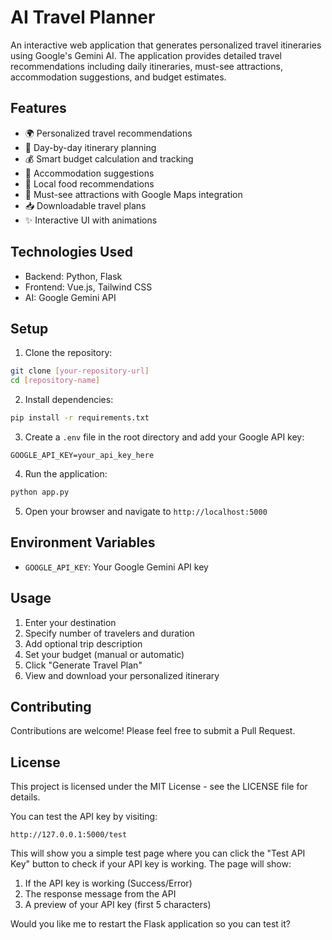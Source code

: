 # AI Travel Planner

An interactive web application that generates personalized travel itineraries using Google's Gemini AI. The application provides detailed travel recommendations including daily itineraries, must-see attractions, accommodation suggestions, and budget estimates.

## Features

- 🌍 Personalized travel recommendations
- 📅 Day-by-day itinerary planning
- 💰 Smart budget calculation and tracking
- 🏨 Accommodation suggestions
- 🍴 Local food recommendations
- 🎯 Must-see attractions with Google Maps integration
- 📥 Downloadable travel plans
- ✨ Interactive UI with animations

## Technologies Used

- Backend: Python, Flask
- Frontend: Vue.js, Tailwind CSS
- AI: Google Gemini API

## Setup

1. Clone the repository:
```bash
git clone [your-repository-url]
cd [repository-name]
```

2. Install dependencies:
```bash
pip install -r requirements.txt
```

3. Create a `.env` file in the root directory and add your Google API key:
```
GOOGLE_API_KEY=your_api_key_here
```

4. Run the application:
```bash
python app.py
```

5. Open your browser and navigate to `http://localhost:5000`

## Environment Variables

- `GOOGLE_API_KEY`: Your Google Gemini API key

## Usage

1. Enter your destination
2. Specify number of travelers and duration
3. Add optional trip description
4. Set your budget (manual or automatic)
5. Click "Generate Travel Plan"
6. View and download your personalized itinerary

## Contributing

Contributions are welcome! Please feel free to submit a Pull Request.

## License

This project is licensed under the MIT License - see the LICENSE file for details.

You can test the API key by visiting:
```
http://127.0.0.1:5000/test
```

This will show you a simple test page where you can click the "Test API Key" button to check if your API key is working. The page will show:
1. If the API key is working (Success/Error)
2. The response message from the API
3. A preview of your API key (first 5 characters)

Would you like me to restart the Flask application so you can test it? 